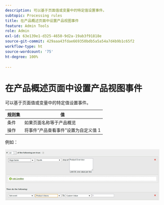 ```yaml
---
description: 可以基于页面值或变量中的特定值设置事件。
subtopic: Processing rules
title: 在产品概述页面中设置产品视图事件
feature: Admin Tools
role: Admin
exl-id: 63e139e1-d325-4650-9d2a-19ab3f91818e
source-git-commit: 429aaa43fdae669350bdb5a5a54a7d4b9b1c65f2
workflow-type: ht
source-wordcount: '75'
ht-degree: 100%

---
```


# 在产品概述页面中设置产品视图事件

可以基于页面值或变量中的特定值设置事件。

| 规则集 | 值 |
|---|---|
| 条件 | 如果页面名称等于产品概览 |
| 操作 | 将事件“产品查看事件”设置为自定义值 1 |

例如：

![](assets/set-product-view-event.png)
